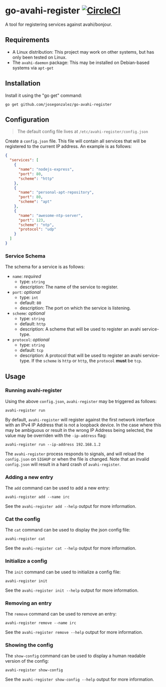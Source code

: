 # go-avahi-register [![CircleCI](https://circleci.com/gh/josegonzalez/go-avahi-register.svg?style=svg)](https://circleci.com/gh/josegonzalez/go-avahi-register)

A tool for registering services against avahi/bonjour.

## Requirements

- A Linux distribution: This project may work on other systems, but has only been tested on Linux.
- The `avahi-daemon` package: This may be installed on Debian-based systems via `apt-get`

## Installation

Install it using the "go get" command:

    go get github.com/josegonzalez/go-avahi-register

## Configuration

> The default config file lives at `/etc/avahi-register/config.json`

Create a `config.json` file. This file will contain all services that will be registered to the current IP address. An example is as follows:

```json
{
  "services": [
    {
      "name": "nodejs-express",
      "port": 80,
      "scheme": "http"
    },
    {
      "name": "personal-apt-repository",
      "port": 80,
      "scheme": "apt"
    },
    {
      "name": "awesome-ntp-server",
      "port": 123,
      "scheme": "ntp",
      "protocol": "udp"
    }
  ]
}
```

### Service Schema

The schema for a service is as follows:

- `name`: _required_
  - type: `string`
  - description: The name of the service to register.
- `port`: _optional_
  - type: `int`
  - default: `80`
  - description: The port on which the service is listening.
- `scheme`: _optional_
  - type: `string`
  - default: `http`
  - description: A scheme that will be used to register an avahi service-type.
- `protocol`: _optional_
  - type: `string`
  - default: `tcp`
  - description: A protocol that will be used to register an avahi service-type. If the `scheme` is `http` or `http`, the `protocol` **must** be `tcp`.

## Usage

### Running avahi-register

Using the above `config.json`, `avahi-register` may be triggered as follows:

```shell
avahi-register run
```

By default, `avahi-register` will register against the first network interface with an IPv4 IP Address that is not a loopback device. In the case where this may be ambiguous or result in the wrong IP Address being selected, the value may be overriden with the `-ip-address` flag:

```shell
avahi-register run --ip-address 192.168.1.2
```

The `avahi-register` process responds to signals, and will reload the `config.json` on `SIGHUP` or when the file is changed. Note that an invalid `config.json` will result in a hard crash of `avahi-register`.

### Adding a new entry

The `add` command can be used to add a new entry:

```shell
avahi-register add --name irc
```

See the `avahi-register add --help` output for more information.

### Cat the config

The `cat` command can be used to display the json config file:

```shell
avahi-register cat
```

See the `avahi-register cat --help` output for more information.

### Initialize a config

The `init` command can be used to initialize a config file:

```shell
avahi-register init
```

See the `avahi-register init --help` output for more information.

### Removing an entry

The `remove` command can be used to remove an entry:

```shell
avahi-register remove --name irc
```

See the `avahi-register remove --help` output for more information.

### Showing the config

The `show-config` command can be used to display a human readable version of the config:

```shell
avahi-register show-config
```

See the `avahi-register show-config --help` output for more information.
